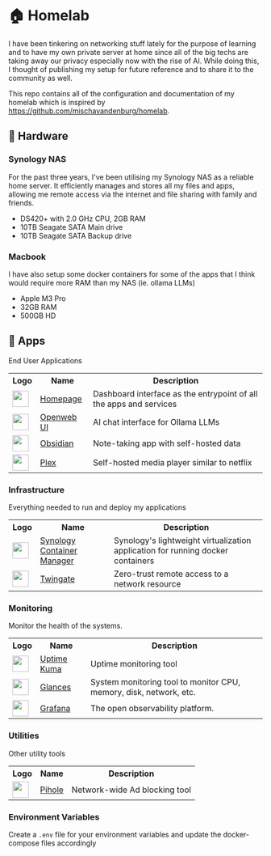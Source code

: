 # 🏠 Homelab

I have been tinkering on networking stuff lately for the purpose of learning and to have my own private server at home since all of the big techs are taking away our privacy especially now with the rise of AI. While doing this, I thought of publishing my setup for future reference and to share it to the community as well.

This repo contains all of the configuration and documentation of my homelab which is inspired by https://github.com/mischavandenburg/homelab.

## 🔧 Hardware

### Synology NAS
For the past three years, I've been utilising my Synology NAS as a reliable home server. It efficiently manages and stores all my files and apps, allowing me remote access via the internet and file sharing with family and friends.

- DS420+ with 2.0 GHz CPU, 2GB RAM
- 10TB Seagate SATA Main drive
- 10TB Seagate SATA Backup drive

### Macbook
I have also setup some docker containers for some of the apps that I think would require more RAM than my NAS (ie. ollama LLMs)

- Apple M3 Pro
- 32GB RAM
- 500GB HD

## 🚀 Apps

End User Applications

<table>
  <tr>
    <th>Logo</th>
    <th>Name</th>
    <th>Description</th>
  </tr>
  <tr>
    <td><img width="32" src="https://www.svgrepo.com/download/499807/home-page.svg"></td>
    <td><a href="https://github.com/gethomepage/homepage">Homepage</a></td>
    <td>Dashboard interface as the entrypoint of all the apps and services</td>
  </td>
  <tr>
    <td><img width="32" src="https://openwebui.com/logo.png"></td>
    <td><a href="https://github.com/open-webui/open-webui">Openweb UI</a></td>
    <td>AI chat interface for Ollama LLMs</td>
  </td>
  <tr>
    <td><img width="32" src="https://www.svgrepo.com/download/504676/obsidian.svg"></td>
    <td><a href="https://obsidian.md/">Obsidian</a></td>
    <td>Note-taking app with self-hosted data</td>
  </td>
  <tr>
    <td><img width="32" src="https://www.svgrepo.com/download/349479/plex.svg"></td>
    <td><a href="https://www.plex.tv/">Plex</a></td>
    <td>Self-hosted media player similar to netflix</td>
  </tr>
</table>

### Infrastructure

Everything needed to run and deploy my applications

<table>
  <tr>
    <th>Logo</th>
    <th>Name</th>
    <th>Description</th>
  </tr>
  <tr>
    <td><img width="32" src="https://www.svgrepo.com/download/331593/synology.svg"></td>
    <td><a href="https://kb.synology.com/en-ca/DSM/help/ContainerManager/docker_desc?version=7">Synology Container Manager</a></td>
    <td>Synology's lightweight virtualization application for running docker containers</td>
  </td>
  <tr>
    <td><img width="32" src="https://www.svgrepo.com/download/519802/torguard.svg"></td>
    <td><a href="https://www.twingate.com/">Twingate</a></td>
    <td>Zero-trust remote access to a network resource</td>
  </tr>
</table>

### Monitoring

Monitor the health of the systems.

<table>
  <tr>
    <th>Logo</th>
    <th>Name</th>
    <th>Description</th>
  </tr>
  <tr>
    <td><img width="32" src="https://uptime.kuma.pet/img/icon.svg"></td>
    <td><a href="https://github.com/open-webui/open-webui">Uptime Kuma</a></td>
    <td>Uptime monitoring tool</td>
  </td>
  <tr>
    <td><img width="32" src="https://nicolargo.github.io/glances/public/images/glances.png"></td>
    <td><a href="https://github.com/nicolargo/glances">Glances</a></td>
    <td>System monitoring tool to monitor CPU, memory, disk, network, etc.</td>
  </td>
  <tr>
    <td><img width="32" src="https://www.svgrepo.com/download/448228/grafana.svg"></td>
    <td><a href="https://grafana.com/">Grafana</a></td>
    <td>The open observability platform.</td>
  </tr>
</table>

### Utilities

Other utility tools

<table>
  <tr>
    <th>Logo</th>
    <th>Name</th>
    <th>Description</th>
  </tr>
  <tr>
    <td><img width="32" src="https://www.svgrepo.com/download/306557/pi-hole.svg"></td>
    <td><a href="https://pi-hole.net/">Pihole</a></td>
    <td>Network-wide Ad blocking tool</td>
  </tr>
</table>

### Environment Variables

Create a `.env` file for your environment variables and update the docker-compose files accordingly
